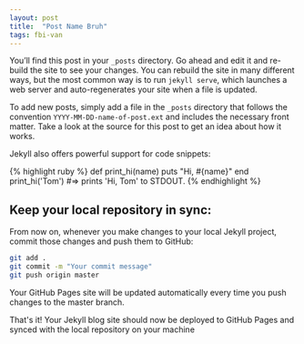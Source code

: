 ```yaml
---
layout: post
title:  "Post Name Bruh"
tags: fbi-van
---
```


You’ll find this post in your `_posts` directory. Go ahead and edit it and re-build the site to see your changes. You can rebuild the site in many different ways, but the most common way is to run `jekyll serve`, which launches a web server and auto-regenerates your site when a file is updated.

To add new posts, simply add a file in the `_posts` directory that follows the convention `YYYY-MM-DD-name-of-post.ext` and includes the necessary front matter. Take a look at the source for this post to get an idea about how it works.

Jekyll also offers powerful support for code snippets:

{% highlight ruby %}
def print_hi(name)
  puts "Hi, #{name}"
end
print_hi('Tom')
#=> prints 'Hi, Tom' to STDOUT.
{% endhighlight %}

## Keep your local repository in sync:
From now on, whenever you make changes to your local Jekyll project, commit those changes and push them to GitHub:

```bash
git add .
git commit -m "Your commit message"
git push origin master
```

Your GitHub Pages site will be updated automatically every time you push changes to the master branch.

That's it! Your Jekyll blog site should now be deployed to GitHub Pages and synced with the local repository on your machine